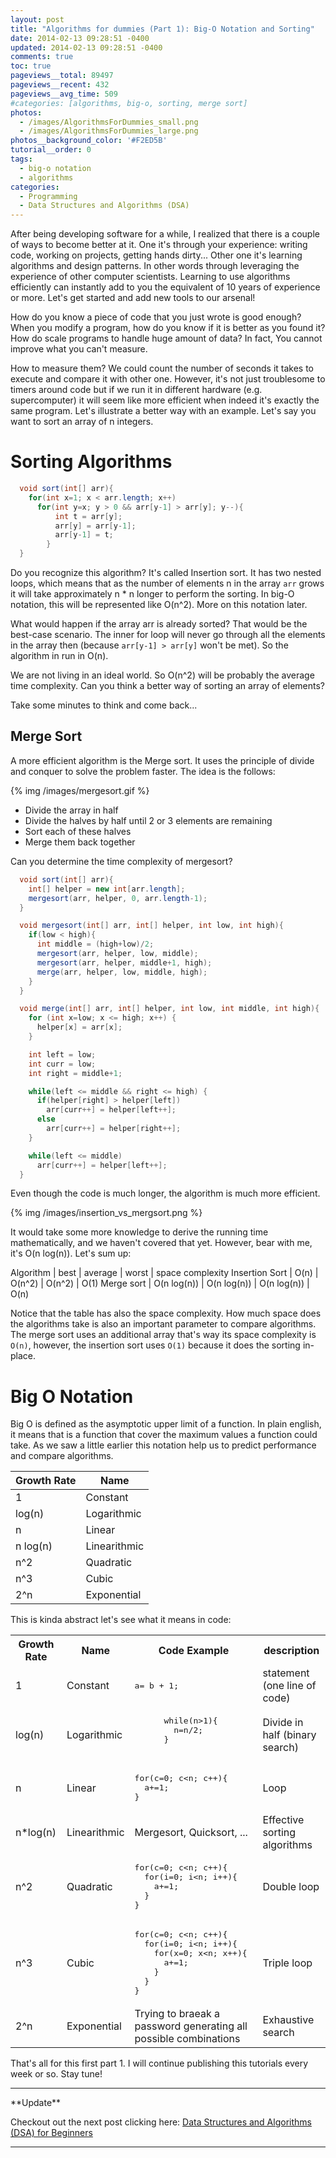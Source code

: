 ```yaml
---
layout: post
title: "Algorithms for dummies (Part 1): Big-O Notation and Sorting"
date: 2014-02-13 09:28:51 -0400
updated: 2014-02-13 09:28:51 -0400
comments: true
toc: true
pageviews__total: 89497
pageviews__recent: 432
pageviews__avg_time: 509
#categories: [algorithms, big-o, sorting, merge sort]
photos:
  - /images/AlgorithmsForDummies_small.png
  - /images/AlgorithmsForDummies_large.png
photos__background_color: '#F2ED5B'
tutorial__order: 0
tags:
  - big-o notation
  - algorithms
categories:
  - Programming
  - Data Structures and Algorithms (DSA)
---
```


After being developing software for a while,  I realized that there is a couple of ways to become better at it. One it's through your experience: writing code, working on projects, getting hands dirty... Other one it's learning algorithms and design patterns. In other words through leveraging the experience of other computer scientists. Learning to use algorithms efficiently can instantly add to you the equivalent of 10 years of experience or more. Let's get started and add new tools to our arsenal!

<!--More-->

How do you know a piece of code that you just wrote is good enough?  When you modify a program, how do you know if it is better as you found it? How do scale programs to handle huge amount of data? In fact, You cannot improve what you can't measure.

How to measure them? We could count the number of seconds it takes to execute and compare it with other one. However, it's not just troublesome to timers around code but if we run it in different hardware (e.g. supercomputer) it will seem like more efficient when indeed it's exactly the same program. Let's illustrate a better way with an example. Let's say you want to sort an array of n integers.

# Sorting Algorithms

``` java
  void sort(int[] arr){
    for(int x=1; x < arr.length; x++)
      for(int y=x; y > 0 && arr[y-1] > arr[y]; y--){
          int t = arr[y];
          arr[y] = arr[y-1];
          arr[y-1] = t;
        }
  }
```
Do you recognize this algorithm? It's called Insertion sort. It has two nested loops, which means that as the number of elements n in the array `arr` grows it will take approximately n * n longer to perform the sorting. In big-O notation, this will be represented like O(n^2). More on this notation later.

What would happen if the array arr is already sorted? That would be the best-case scenario. The inner for loop will never go through all the elements in the array then (because `arr[y-1] > arr[y]`  won't be met). So the algorithm in run in O(n).

We are not living in an ideal world. So O(n^2) will be probably the average time complexity. Can you think a better way of sorting an array of elements?

Take some minutes to think and come back...

## Merge Sort

A more efficient algorithm is the Merge sort. It uses the principle of divide and conquer to solve the problem faster. The idea is the follows:

{% img /images/mergesort.gif %}

  - Divide the array in half
  - Divide the halves by half until 2 or 3 elements are remaining
  - Sort each of these halves
  - Merge them back together


Can you determine the time complexity of mergesort?

```java
  void sort(int[] arr){
    int[] helper = new int[arr.length];
    mergesort(arr, helper, 0, arr.length-1);
  }

  void mergesort(int[] arr, int[] helper, int low, int high){
    if(low < high){
      int middle = (high+low)/2;
      mergesort(arr, helper, low, middle);
      mergesort(arr, helper, middle+1, high);
      merge(arr, helper, low, middle, high);
    }
  }

  void merge(int[] arr, int[] helper, int low, int middle, int high){
    for (int x=low; x <= high; x++) {
      helper[x] = arr[x];
    }

    int left = low;
    int curr = low;
    int right = middle+1;

    while(left <= middle && right <= high) {
      if(helper[right] > helper[left])
        arr[curr++] = helper[left++];
      else
        arr[curr++] = helper[right++];
    }

    while(left <= middle)
      arr[curr++] = helper[left++];
  }
```

Even though the code is much longer, the algorithm is much more efficient.

{% img /images/insertion_vs_mergsort.png %}

It would take some more knowledge to derive the running time mathematically, and we haven't covered that yet. However, bear with me, it's O(n log(n)). Let's sum up:

Algorithm | best | average | worst | space complexity
Insertion Sort | O(n) | O(n^2) | O(n^2) | O(1)
Merge sort | O(n log(n)) | O(n log(n)) | O(n log(n)) | O(n)

Notice that the table has also the space complexity. How much space does the algorithms take is also an important parameter to compare algorithms. The merge sort uses an additional array that's way its space complexity is `O(n)`, however, the insertion sort uses `O(1)` because it does the sorting in-place.

# Big O Notation

Big O is defined as the asymptotic upper limit of a function. In plain english, it means that is a function that cover the maximum values a function could take. As we saw a little earlier this notation help us to predict performance and compare algorithms.



| Growth Rate | Name         |
|-------------|--------------|
| 1           | Constant     |
| log(n)      | Logarithmic  |
| n           | Linear       |
| n log(n)    | Linearithmic |
| n^2         | Quadratic    |
| n^3         | Cubic        |
| 2^n         | Exponential  |


This is kinda abstract let's see what it means in code:

<table>
  <tr>
    <th>Growth Rate</th>
    <th>Name</th>
    <th>Code Example</th>
    <th>description</th>
  </tr>
  <tr>
    <td>1</td>
    <td>Constant</td>
    <td><pre>a= b + 1;</pre></td>
    <td>statement (one line of code)</td>
  </tr>
  <tr>
    <td>log(n)</td>
    <td>Logarithmic</td>
    <td>
      <pre>
      while(n>1){
        n=n/2;
      }
      </pre>
    </td>
    <td>Divide in half (binary search)</td>
  </tr>
  <tr>
    <td>n</td>
    <td>Linear</td>
    <td>
      <pre>
for(c=0; c&lt;n; c++){
  a+=1;
}
</pre></td>
    <td>Loop</td>
  </tr>
  <tr>
    <td>n*log(n)</td>
    <td>Linearithmic</td>
    <td>Mergesort, Quicksort, ...</td>
    <td>Effective sorting algorithms</td>
  </tr>
  <tr>
    <td>n^2</td>
    <td>Quadratic</td>
    <td>
      <pre>
for(c=0; c&lt;n; c++){
  for(i=0; i&lt;n; i++){
    a+=1;
  }
}
</pre>
    </td>
    <td>Double loop</td>
  </tr>
  <tr>
    <td>n^3</td>
    <td>Cubic</td>
    <td>
      <pre>
for(c=0; c&lt;n; c++){
  for(i=0; i&lt;n; i++){
    for(x=0; x&lt;n; x++){
      a+=1;
    }
  }
}
</pre>
    </td>
    <td>Triple loop</td>
  </tr>
  <tr>
    <td>2^n</td>
    <td>Exponential</td>
    <td>Trying to braeak a password generating all possible combinations</td>
    <td>Exhaustive search</td>
  </tr>
</table>

That's all for this first part 1. I will continue publishing this tutorials every week or so. Stay tune!

<hr>
**Update**

 Checkout out the next post clicking here: <a href="/blog/2018/04/04/how-you-can-change-the-world-learning-data-structures-algorithms-free-online-course-tutorial/">Data Structures and Algorithms (DSA) for Beginners</a>
<hr>
